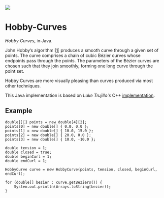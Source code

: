[![](https://jitpack.io/v/micycle1/Hobby-Curves.svg)](https://jitpack.io/#micycle1/Hobby-Curves)

# Hobby-Curves

_Hobby Curves_, in Java.

John Hobby’s algorithm [[1]] produces a smooth curve through a given set of points. The curve comprises a chain of cubic Bézier curves whose endpoints pass through the points. The parameters of the Bézier curves are chosen such that they join smoothly, forming one long curve through the point set.

Hobby Curves are more visually pleasing than curves produced via most other techniques.

This Java implementation is based on _Luke Trujillo's_ C++ [implementation](https://github.com/ltrujello/Hobby_Curve_Algorithm).

## Example

```
double[][] points = new double[4][2];
points[0] = new double[] { 0.0, 0.0 };
points[1] = new double[] { 10.0, 15.0 };
points[2] = new double[] { 20.0, 0.0 };
points[3] = new double[] { 10.0, -10.0 };

double tension = 1;
double closed = true;
double beginCurl = 1;
double endCurl = 1;

HobbyCurve curve = new HobbyCurve(points, tension, closed, beginCurl, endCurl);

for (double[] bezier : curve.getBeziers()) {
	System.out.println(Arrays.toString(bezier));
}
```

[1]: https://www.researchgate.net/publication/226514776_Smooth_easy_to_compute_interpolating_splines
